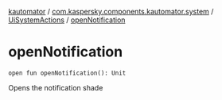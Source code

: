 [kautomator](../../index.md) / [com.kaspersky.components.kautomator.system](../index.md) / [UiSystemActions](index.md) / [openNotification](./open-notification.md)

# openNotification

`open fun openNotification(): Unit`

Opens the notification shade

